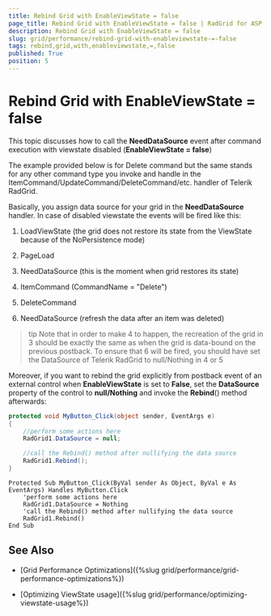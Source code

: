```yaml
---
title: Rebind Grid with EnableViewState = false
page_title: Rebind Grid with EnableViewState = false | RadGrid for ASP.NET AJAX Documentation
description: Rebind Grid with EnableViewState = false
slug: grid/performance/rebind-grid-with-enableviewstate-=-false
tags: rebind,grid,with,enableviewstate,=,false
published: True
position: 5
---
```


# Rebind Grid with EnableViewState = false


This topic discusses how to call the **NeedDataSource** event after command execution with viewstate disabled (**EnableViewState = false**)

The example provided below is for Delete command but the same stands for any other command type you invoke and handle in the ItemCommand/UpdateCommand/DeleteCommand/etc. handler of Telerik RadGrid.

Basically, you assign data source for your grid in the **NeedDataSource** handler. In case of disabled viewstate the events will be fired like this:

1. LoadViewState (the grid does not restore its state from the ViewState because of the NoPersistence mode)

2. PageLoad

3. NeedDataSource (this is the moment when grid restores its state)

4. ItemCommand (CommandName = "Delete")

5. DeleteCommand

6. NeedDataSource (refresh the data after an item was deleted)

>tip Note that in order to make 4 to happen, the recreation of the grid in 3 should be exactly the same as when the grid is data-bound on the previous postback. To ensure that 6 will be fired, you should have set the DataSource of Telerik RadGrid to null/Nothing in 4 or 5
>


Moreover, if you want to rebind the grid explicitly from postback event of an external control when **EnableViewState** is set to **False**, set the **DataSource** property of the control to **null/Nothing** and invoke the **Rebind**() method afterwards:


````C#
protected void MyButton_Click(object sender, EventArgs e)
{
    //perform some actions here
    RadGrid1.DataSource = null;

    //call the Rebind() method after nullifying the data source
    RadGrid1.Rebind();
}
````
````VB
Protected Sub MyButton_Click(ByVal sender As Object, ByVal e As EventArgs) Handles MyButton.Click
    'perform some actions here
    RadGrid1.DataSource = Nothing
    'call the Rebind() method after nullifying the data source 
    RadGrid1.Rebind()
End Sub
````

## See Also

 * [Grid Performance Optimizations]({%slug grid/performance/grid-performance-optimizations%})
 
 * [Optimizing ViewState usage]({%slug grid/performance/optimizing-viewstate-usage%})

